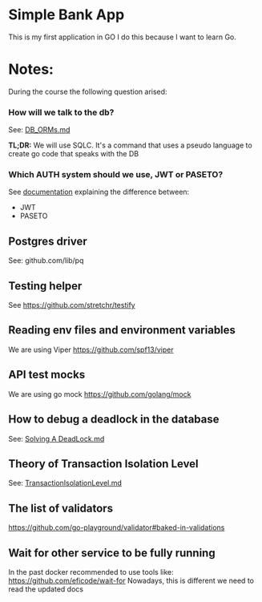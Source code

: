 # Simple Bank App

This is my first application in GO
I do this because I want to learn Go.

# Notes:

During the course the following question arised:

### How will we talk to the db?
See: [DB_ORMs.md](docs%2FDB_ORMs.md)

**TL;DR:** We will use SQLC. It's a command that uses a pseudo language 
to create go code that speaks with the DB

### Which AUTH system should we use, JWT or PASETO?
See [documentation](docs%2FAuthentication.md) explaining the difference between:
- JWT
- PASETO

## Postgres driver
See: github.com/lib/pq

## Testing helper
See https://github.com/stretchr/testify

## Reading env files and environment variables
We are using Viper https://github.com/spf13/viper

## API test mocks
We are using go mock https://github.com/golang/mock

## How to debug a deadlock in the database
See: [Solving A DeadLock.md](docs%2FSolvingADeadLock.md)

## Theory of Transaction Isolation Level
See: [TransactionIsolationLevel.md](docs%2FTransactionIsolationLevel.md)

## The list of validators
https://github.com/go-playground/validator#baked-in-validations 

## Wait for other service to be fully running
In the past docker recommended to use tools like: https://github.com/eficode/wait-for
Nowadays, this is different we need to read the updated docs
